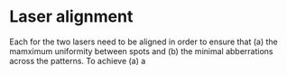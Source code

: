 # Laser alignment

Each for the two lasers need to be aligned in order to ensure that (a) the mamximum uniformity between spots and (b) the minimal abberrations across the patterns. To achieve (a) a  